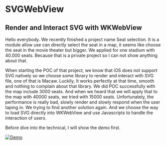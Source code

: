 # SVGWebView

## Render and Interact SVG with WKWebView

Hello everybody. We recently finished a project name Seat selection. It is a module allow use can directly select the seat in a map, it seems like choose the seat in the movie theater but bigger. We applied for one stadium with 40.000 seats. Because that is a private project so I can not show anything about that.

When starting the POC of that project, we know that iOS does not support SVG natively so we choose some library to render and interact with SVG file, one of that is Macaw. Luckily, It works perfectly at that time, smooth and nothing to complain about that library. We did POC successfully with the map include 3000 seats. And when we heard that we will apply that to the map with 40000 seats, we tried with 15000 seats. Unfortunately, the performance is really bad, slowly render and slowly respond when the user taping in. We trying to find another solution again. And we choose the way to load SVG directly into WKWebView and use Javascripts to handle the interaction of users.

Before dive into the technical, I will show the demo first.

[![Demo](https://img.youtube.com/vi/gpVif37rmrE/0.jpg)](https://www.youtube.com/watch?v=gpVif37rmrE)
